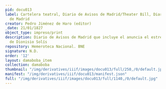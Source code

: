 ```yaml
---
pid: docu013
label: Cartelera teatral, Diario de Avisos de Madrid/Theater Bill, Diario de Avisos
  de Madrid
creator: Pedro Jiménez de Haro (editor)
_date: 21/01/1827
object_type: impreso/print
description: Diario de Avisos de Madrid que incluye el anuncia el estreno de la refundición
  de Dionisio Solís
repository: Hemeroteca Nacional. BNE
signature: N.D.
order: '12'
layout: damaboba_item
collection: damaboba
thumbnail: "/img/derivatives/iiif/images/docu013/full/250,/0/default.jpg"
manifest: "/img/derivatives/iiif/docu013/manifest.json"
full: "/img/derivatives/iiif/images/docu013/full/1140,/0/default.jpg"
---
```

